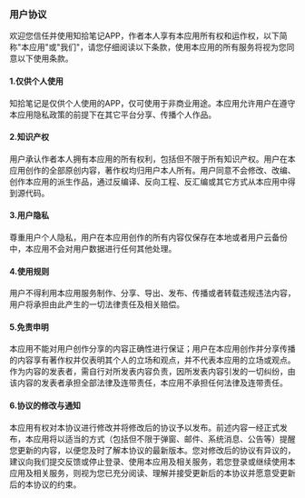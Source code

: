 ### 用户协议

欢迎您信任并使用知拾笔记APP，作者本人享有本应用所有权和运作权，以下简称\"本应用\"或\"我们\"，请您仔细阅读以下条款，使用本应用的所有服务将视为您同意以下使用条款。

#### 1.仅供个人使用  

知拾笔记是仅供个人使用的APP，仅可使用于非商业用途。本应用允许用户在遵守本应用隐私政策的前提下在其它平台分享、传播个人作品。

#### 2.知识产权  

用户承认作者本人拥有本应用的所有权利，包括但不限于所有知识产权。用户在本应用创作的全部原创内容，著作权均归用户本人所有。用户同意不会修改、改编、创作本应用的派生作品，通过反编译、反向工程、反汇编或其它方式从本应用中得到源代码。

#### 3.用户隐私 

尊重用户个人隐私，用户在本应用创作的所有内容仅保存在本地或者用户云备份中，本应用不会对用户数据进行任何其他处理。

#### 4.使用规则 

用户不得利用本应用服务制作、分享、导出、发布、传播或者转载违规违法内容，用户将承担由此产生的一切法律责任及相关赔偿。

#### 5.免责申明

本应用不能对用户创作分享的内容正确性进行保证；用户在本应用创作并分享传播的内容享有著作权并仅表明其个人的立场和观点，并不代表本应用的立场或观点。作为内容的发表者，需自行对所发表内容负责，因所发表内容引发的一切纠纷，由该内容的发表者承担全部法律及连带责任，本应用不承担任何法律及连带责任。

#### 6.协议的修改与通知 

本应用有权对本协议进行修改并将修改后的协议予以发布。前述内容一经正式发布，本应用将以适当的方式（包括但不限于弹窗、邮件、系统消息、公告等）提醒您更新的内容，以便您及时了解本协议的最新版本。您对修改后的协议有异议的，建议向我们提交反馈或停止登录、使用本应用及相关服务，若您登录或继续使用本应用及相关服务，则视为您已充分阅读、理解并接受更新后的本协议并愿意受更新后的本协议的约束。










